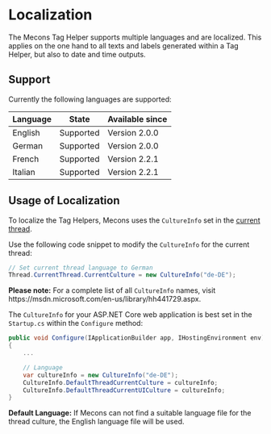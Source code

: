 # Localization

The Mecons Tag Helper supports multiple languages and are localized. This applies on the one hand to all texts and labels generated within a Tag Helper, but also to date and time outputs.

## Support

Currently the following languages are supported:

| Language | State | Available since |
--- | --- | ---
| English | Supported | Version 2.0.0
| German | Supported | Version 2.0.0
| French | Supported | Version 2.2.1
| Italian | Supported | Version 2.2.1

## Usage of Localization

To localize the Tag Helpers, Mecons uses the `CultureInfo` set in the <a href="https://docs.microsoft.com/de-de/dotnet/api/system.globalization.cultureinfo.currentculture?view=netcore-2.1">current thread</a>.

Use the following code snippet to modify the `CultureInfo` for the current thread:

```csharp
// Set current thread language to German
Thread.CurrentThread.CurrentCulture = new CultureInfo("de-DE");
```

<div class="alert alert-info" role="alert">
    <strong>Please note:</strong>
    For a complete list of all <code>CultureInfo</code> names, visit https://msdn.microsoft.com/en-us/library/hh441729.aspx.
</div>

The `CultureInfo` for your ASP.NET Core web application is best set in the `Startup.cs` within the `Configure` method:

```csharp
public void Configure(IApplicationBuilder app, IHostingEnvironment env)
{
    ...

    // Language
    var cultureInfo = new CultureInfo("de-DE");
    CultureInfo.DefaultThreadCurrentCulture = cultureInfo;
    CultureInfo.DefaultThreadCurrentUICulture = cultureInfo;
}
```

<div class="alert alert-info" role="alert">
    <strong>Default Language:</strong>
    If Mecons can not find a suitable language file for the thread culture, the English language file will be used.
</div>